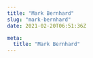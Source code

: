 ```yaml
---
title: "Mark Bernhard"
slug: "mark-bernhard"
date: 2021-02-20T06:51:36Z

meta:
  title: "Mark Bernhard"
---
```


